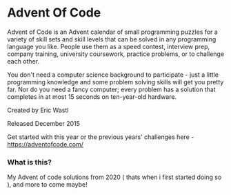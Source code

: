 # Advent Of Code

Advent of Code is an Advent calendar of small programming puzzles for a variety of skill sets and skill levels that can be solved in any programming language you like. People use them as a speed contest, interview prep, company training, university coursework, practice problems, or to challenge each other.

You don't need a computer science background to participate - just a little programming knowledge and some problem solving skills will get you pretty far. Nor do you need a fancy computer; every problem has a solution that completes in at most 15 seconds on ten-year-old hardware.

Created by Eric Wastl

Released December 2015

Get started with this year or the previous years' challenges here - https://adventofcode.com/

### What is this?

My Advent of code solutions from 2020 ( thats when i first started doing so ), and more to come maybe!
